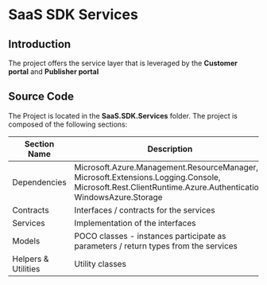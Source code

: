 # SaaS SDK Services

## Introduction

The project offers the service layer that is leveraged by the **Customer portal** and **Publisher portal**

## Source Code

The Project is located in the **SaaS.SDK.Services** folder. The project is composed of the following sections:

| Section Name | Description |
| --- | --- |  
| Dependencies | Microsoft.Azure.Management.ResourceManager, Microsoft.Extensions.Logging.Console, Microsoft.Rest.ClientRuntime.Azure.Authentication, WindowsAzure.Storage|
| Contracts| Interfaces / contracts for the services|
| Services | Implementation of the interfaces |
| Models |  POCO classes - instances participate as parameters / return types from the services
| Helpers & Utilities| Utility classes |
